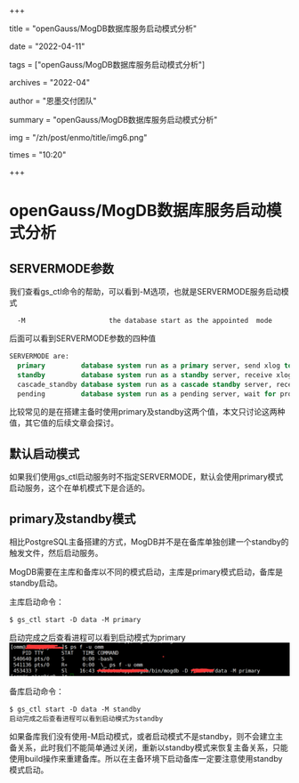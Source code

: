 +++

title = "openGauss/MogDB数据库服务启动模式分析" 

date = "2022-04-11" 

tags = ["openGauss/MogDB数据库服务启动模式分析"] 

archives = "2022-04" 

author = "恩墨交付团队" 

summary = "openGauss/MogDB数据库服务启动模式分析"

img = "/zh/post/enmo/title/img6.png" 

times = "10:20"

+++

# openGauss/MogDB数据库服务启动模式分析

## SERVERMODE参数

我们查看gs_ctl命令的帮助，可以看到-M选项，也就是SERVERMODE服务启动模式

```
  -M                     the database start as the appointed  mode 
```

后面可以看到SERVERMODE参数的四种值

```sql
SERVERMODE are:
  primary         database system run as a primary server, send xlog to standby server
  standby         database system run as a standby server, receive xlog from primary server
  cascade_standby database system run as a cascade standby server, receive xlog from standby server
  pending         database system run as a pending server, wait for promoting to primary or demoting to standby

```

比较常见的是在搭建主备时使用primary及standby这两个值，本文只讨论这两种值，其它值的后续文章会探讨。

## 默认启动模式

如果我们使用gs_ctl启动服务时不指定SERVERMODE，默认会使用primary模式启动服务，这个在单机模式下是合适的。

## primary及standby模式

相比PostgreSQL主备搭建的方式，MogDB并不是在备库单独创建一个standby的触发文件，然后启动服务。

MogDB需要在主库和备库以不同的模式启动，主库是primary模式启动，备库是standby启动。

主库启动命令：

```
$ gs_ctl start -D data -M primary 
```

启动完成之后查看进程可以看到启动模式为primary
![](./images/20211124-cc72a2d2-2d38-4bba-b79a-0e3b8ddbc7ff.png)

备库启动命令：

```
$ gs_ctl start -D data -M standby
启动完成之后查看进程可以看到启动模式为standby
```

如果备库我们没有使用-M启动模式，或者启动模式不是standby，则不会建立主备关系，此时我们不能简单通过关闭，重新以standby模式来恢复主备关系，只能使用build操作来重建备库。所以在主备环境下启动备库一定要注意使用standby模式启动。
